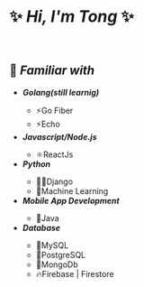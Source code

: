 <h1>✨ <i>Hi, I'm Tong</i> ✨</h1>

<br>

<h2>📑 <i>Familiar with</i></h2>
<ul>
  <li><strong><i>Golang(still learnig)</i></strong></li>
  <ul>
    <li>⚡Go Fiber</li>
    <li>⚡Echo</li>
  </ul>
  <li><strong><i>Javascript/Node.js</i></strong></li>
  <ul>
    <li>⚛️ReactJs</li>
  </ul>
  <li><strong><i>Python</i></strong></li>
  <ul>
    <li>🧛🏼Django</li>
    <li>🤖Machine Learning</li>
  </ul>
  <li><strong><i>Mobile App Development</i></strong></li>
  <ul>
    <li>🥤Java</li>
  </ul>
  <li><strong><i>Database</i></strong></li>
  <ul>
    <li>🐬MySQL</li>
    <li>🐘PostgreSQL</li>
    <li>🍃MongoDb</li>
    <li>🔥Firebase | Firestore</li>
  </ul>
</ul>
